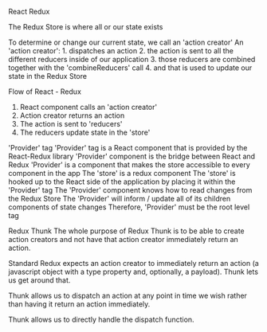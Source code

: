 React Redux


The Redux Store is where all or our state exists


To determine or change our current state, we call an 'action creator'
  An 'action creator':
    1. dispatches an action
    2. the action is sent to all the different reducers inside of our application
    3. those reducers are combined together with the 'combineReducers' call
    4. and that is used to update our state in the Redux Store


Flow of React - Redux
  1. React component calls an 'action creator'
  2. Action creator returns an action
  3. The action is sent to 'reducers'
  4. The reducers update state in the 'store'


'Provider' tag
  'Provider' tag is a React component that is provided by the React-Redux library
  'Provider' component is the bridge between React and Redux
  'Provider' is a component that makes the store accessible to every component in the app
  The 'store' is a redux component
  The 'store' is hooked up to the React side of the application by placing it within the 'Provider' tag
  The 'Provider' component knows how to read changes from the Redux Store
  The 'Provider' will inform / update all of its children components of state changes
  Therefore, 'Provider' must be the root level tag


Redux Thunk
  The whole purpose of Redux Thunk is to be able to create action creators and not have that action creator immediately return an action.

  Standard Redux expects an action creator to immediately return an action (a javascript object with a type property and, optionally, a payload). Thunk lets us get around that.

  Thunk allows us to dispatch an action at any point in time we wish rather than having it return an action immediately.

  Thunk allows us to directly handle the dispatch function.
